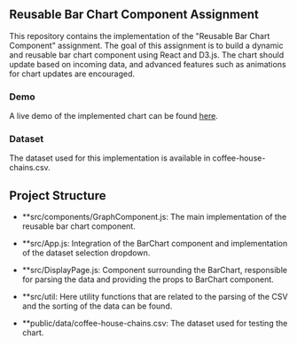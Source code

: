 ## Reusable Bar Chart Component Assignment

This repository contains the implementation of the "Reusable Bar Chart Component" assignment. The goal of this assignment is to build a dynamic and reusable bar chart component using React and D3.js. The chart should update based on incoming data, and advanced features such as animations for chart updates are encouraged.

### Demo
A live demo of the implemented chart can be found [here](https://dbiundo09.github.io/KimCodingTest/).

### Dataset
The dataset used for this implementation is available in coffee-house-chains.csv.

## Project Structure

- **src/components/GraphComponent.js: The main implementation of the reusable bar chart component.

- **src/App.js: Integration of the BarChart component and implementation of the dataset selection dropdown.

- **src/DisplayPage.js: Component surrounding the BarChart, responsible for parsing the data and providing the props to BarChart component.

- **src/util: Here utility functions that are related to the parsing of the CSV and the sorting of the data can be found.

- **public/data/coffee-house-chains.csv: The dataset used for testing the chart.